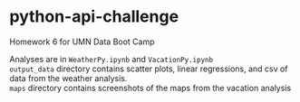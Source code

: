 # python-api-challenge
Homework 6 for UMN Data Boot Camp

Analyses are in `WeatherPy.ipynb` and  `VacationPy.ipynb`  
`output_data` directory contains scatter plots, linear regressions, and csv of data from the weather analysis.  
`maps` directory contains screenshots of the maps from the vacation analysis  